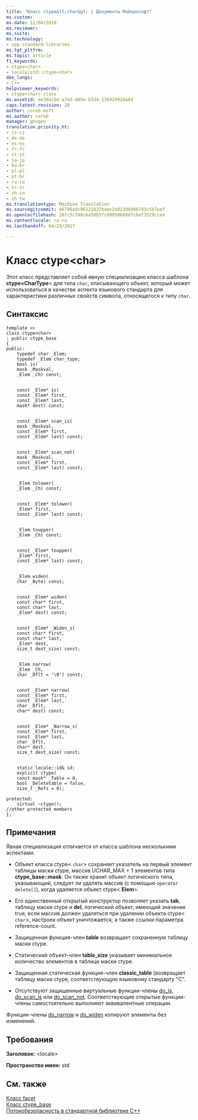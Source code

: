 ```yaml
---
title: "Класс ctype&lt;char&gt; | Документы Майкрософт"
ms.custom: 
ms.date: 11/04/2016
ms.reviewer: 
ms.suite: 
ms.technology:
- cpp-standard-libraries
ms.tgt_pltfrm: 
ms.topic: article
f1_keywords:
- ctype<char>
- locale/std::ctype<char>
dev_langs:
- C++
helpviewer_keywords:
- ctype<char> class
ms.assetid: ee30acb4-a743-405e-b3d4-13602092da84
caps.latest.revision: 20
author: corob-msft
ms.author: corob
manager: ghogen
translation.priority.ht:
- cs-cz
- de-de
- es-es
- fr-fr
- it-it
- ja-jp
- ko-kr
- pl-pl
- pt-br
- ru-ru
- tr-tr
- zh-cn
- zh-tw
ms.translationtype: Machine Translation
ms.sourcegitcommit: 66798adc96121837b4ac2dd238b9887d3c5b7eef
ms.openlocfilehash: 28fc5cf88c6a50b5fcd9950b68d7c6ef3529ccee
ms.contentlocale: ru-ru
ms.lasthandoff: 04/29/2017

---
```

# <a name="ctypeltchargt-class"></a>Класс ctype&lt;char&gt;
Этот класс представляет собой явную специализацию класса шаблона **ctype\<CharType**> для типа `char`, описывающего объект, который может использоваться в качестве аспекта языкового стандарта для характеристики различных свойств символа, относящегося к типу `char`.  
  
## <a name="syntax"></a>Синтаксис  
  
```  
template <>  
class ctype<char>  
: public ctype_base  
{  
public:  
    typedef char _Elem;  
    typedef _Elem char_type;  
    bool is(
    mask _Maskval,  
    _Elem _Ch) const;

 
    const _Elem* is(
    const _Elem* first,  
    const _Elem* last,  
    mask* dest) const;

 
    const _Elem* scan_is(
    mask _Maskval,  
    const _Elem* first,  
    const _Elem* last) const;

 
    const _Elem* scan_not(
    mask _Maskval,  
    const _Elem* first,  
    const _Elem* last) const;

 
    _Elem tolower(
    _Elem _Ch) const;

 
    const _Elem* tolower(
    _Elem* first,  
    const _Elem* last) const;

 
    _Elem toupper(
    _Elem _Ch) const;

 
    const _Elem* toupper(
    _Elem* first,  
    const _Elem* last) const;

 
    _Elem widen(
    char _Byte) const;

 
    const _Elem* widen(
    const char* first,  
    const char* last,  
    _Elem* dest) const;

 
    const _Elem* _Widen_s(
    const char* first,  
    const char* last,  
    _Elem* dest,  
    size_t dest_size) const;

 
    _Elem narrow(
    _Elem _Ch,  
    char _Dflt = '\0') const;

 
    const _Elem* narrow(
    const _Elem* first,  
    const _Elem* last,  
    char _Dflt,  
    char* dest) const;

 
    const _Elem* _Narrow_s(
    const _Elem* first,  
    const _Elem* last,  
    char _Dflt,  
    char* dest,  
    size_t dest_size) const;

 
    static locale::id& id;  
    explicit ctype(
    const mask* _Table = 0,  
    bool _Deletetable = false,  
    size_t _Refs = 0);

protected:  
    virtual ~ctype();
//other protected members  
};  
```  
  
## <a name="remarks"></a>Примечания  
 Явная специализация отличается от класса шаблона несколькими аспектами.  
  
-   Объект класса ctype< `char`> сохраняет указатель на первый элемент таблицы маски ctype, массив UCHAR_MAX + 1 элементов типа **ctype_base::mask**. Он также хранит объект логического типа, указывающий, следует ли удалять массив (с помощью `operator delete[]`), когда удаляется объект ctype\< **Elem**>.  
  
-   Его единственный открытый конструктор позволяет указать **tab**, таблицу маски ctype и **del**, логический объект, имеющий значение true, если массив должен удаляться при удалении объекта ctype< `char`>, настроек объект уничтожается, а также ссылки параметра reference-count.  
  
-   Защищенная функция-член **table** возвращает сохраненную таблицу маски ctype.  
  
-   Статический объект-член **table_size** указывает минимальное количество элементов в таблице маски ctype.  
  
-   Защищенная статическая функция-член **classic_table** (возвращает таблицу маски ctype, соответствующую языковому стандарту "C".  
  
-   Отсутствуют защищенные виртуальные функции-члены [do_is](../standard-library/ctype-class.md#do_is), [do_scan_is](../standard-library/ctype-class.md#do_scan_is) или [do_scan_not](../standard-library/ctype-class.md#do_scan_not). Соответствующие открытые функции-члены самостоятельно выполняют эквивалентные операции.  
  
 Функции-члены [do_narrow](../standard-library/ctype-class.md#do_narrow) и [do_widen](../standard-library/ctype-class.md#do_widen) копируют элементы без изменений.  
  
## <a name="requirements"></a>Требования  
 **Заголовок:** \<locale>  
  
 **Пространство имен:** std  
  
## <a name="see-also"></a>См. также  
 [Класс facet](http://msdn.microsoft.com/Library/dd4f12f5-cb1b-457f-af56-2fb204216ec1)   
 [Класс ctype_base](../standard-library/ctype-base-class.md)   
 [Потокобезопасность в стандартной библиотеке C++](../standard-library/thread-safety-in-the-cpp-standard-library.md)


